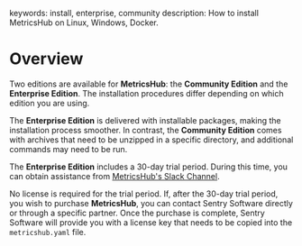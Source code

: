 keywords: install, enterprise, community
description: How to install MetricsHub on Linux, Windows, Docker.

# Overview

<!-- MACRO{toc|fromDepth=1|toDepth=1|id=toc} -->

Two editions are available for **MetricsHub**: the **Community Edition** and the **Enterprise Edition**. The installation procedures differ depending on which edition you are using.

The **Enterprise Edition** is delivered with installable packages, making the installation process smoother. In contrast, the **Community Edition** comes with archives that need to be unzipped in a specific directory, and additional commands may need to be run.

The **Enterprise Edition** includes a 30-day trial period. During this time, you can obtain assistance from [MetricsHub's Slack Channel](https://join.slack.com/t/metricshub/shared_invite/zt-2acx4uglx-Gl4pQZYvoVedDXGF3~C5NQ).

No license is required for the trial period. If, after the 30-day trial period, you wish to purchase **MetricsHub**, you can contact Sentry Software directly or through a specific partner. Once the purchase is complete, Sentry Software will provide you with a license key that needs to be copied into the `metricshub.yaml` file.